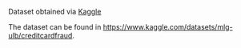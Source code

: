 Dataset obtained via [Kaggle](https://www.kaggle.com)

The dataset can be found in https://www.kaggle.com/datasets/mlg-ulb/creditcardfraud. <br>